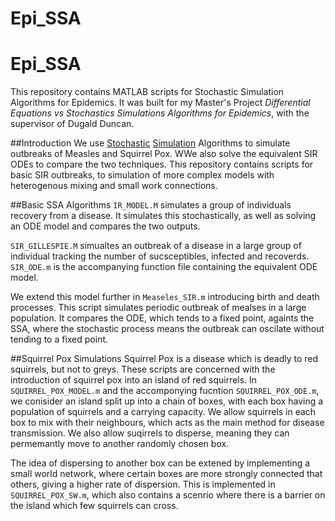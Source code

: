 # Epi_SSA
# Epi_SSA
This repository contains MATLAB scripts for Stochastic Simulation Algorithms for Epidemics. It was built for my Master's Project *Differential Equations vs Stochastics Simulations Algorithms for Epidemics*, with the supervisor of Dugald Duncan. 

##Introduction
We use [Stochastic](https://en.wikipedia.org/wiki/Stochastic_simulation) [Simulation](https://en.wikipedia.org/wiki/Gillespie_algorithm) Algorithms to simulate outbreaks of Measles and Squirrel Pox. WWe also solve the equivalent SIR ODEs to compare the two techniques. This repository contains scripts for basic SIR outbreaks, to simulation of more complex models with heterogenous mixing and small work connections. 


##Basic SSA Algorithms
`IR_MODEL.M` simulates a group of individuals recovery from a disease. It simulates this stochastically, as well as solving an ODE model and compares the two outputs. 

`SIR_GILLESPIE.M` simualtes an outbreak of a disease in a large group of individual tracking the number of sucsceptibles, infected and recoverds. `SIR_ODE.m` is the accompanying function file containing the equivalent ODE model. 

We extend this model further in `Measeles_SIR.m` introducing birth and death processes. This script simulates periodic outbreak of mealses in a large population. It compares the ODE, which tends to a fixed point, againts the SSA, where the stochastic process means the outbreak can oscilate without tending to a fixed point. 

##Squirrel Pox Simulations
Squirrel Pox is a disease which is deadly to red squirrels, but not to greys.  These scripts are concerned with the introduction of squirrel pox into an island of red squirrels. In `SQUIRREL_POX_MODEL.m` and the accomponying fucntion `SQUIRREL_POX_ODE.m`, we conisider an island split up into a chain of boxes, with each box having a population of squirrels and a carrying capacity. We allow squirrels in each box to mix with their neighbours, which acts as the main method for disease transmission. We also allow suqirrels to disperse, meaning they can permemantly move to another randomly chosen box. 

The idea of dispersing to another box can be extened by implementing a small world network, where certain boxes are more strongly connected that others, giving a higher rate of dispersion. This is implemented in `SQUIRREL_POX_SW.m`, which also contains a scenrio where there is a barrier on the island which few squirrels can cross.  
